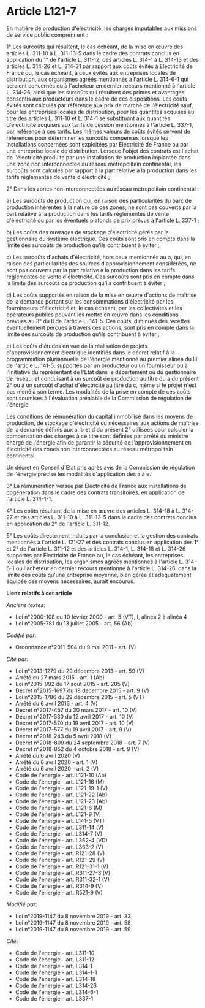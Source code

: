 # Article L121-7

En matière de production d'électricité, les charges imputables aux missions de service public comprennent :

1° Les surcoûts qui résultent, le cas échéant, de la mise en œuvre des articles L. 311-10 à L. 311-13-5 dans le cadre des
contrats conclus en application du 1° de l'article L. 311-12, des articles L. 314-1 à L. 314-13 et des articles L. 314-26 et
L. 314-31 par rapport aux coûts évités à Electricité de France ou, le cas échéant, à ceux évités aux entreprises locales de
distribution, aux organismes agréés mentionnés à l'article L. 314-6-1 qui seraient concernés ou à l'acheteur en dernier
recours mentionné à l'article L. 314-26, ainsi que les surcoûts qui résultent des primes et avantages consentis aux
producteurs dans le cadre de ces dispositions. Les coûts évités sont calculés par référence aux prix de marché de
l'électricité sauf, pour les entreprises locales de distribution, pour les quantités acquises au titre des articles L. 311-10
et L. 314-1 se substituant aux quantités d'électricité acquises aux tarifs de cession mentionnés à l'article L. 337-1, par
référence à ces tarifs. Les mêmes valeurs de coûts évités servent de références pour déterminer les surcoûts compensés
lorsque les installations concernées sont exploitées par Electricité de France ou par une entreprise locale de distribution.
Lorsque l'objet des contrats est l'achat de l'électricité produite par une installation de production implantée dans une zone
non interconnectée au réseau métropolitain continental, les surcoûts sont calculés par rapport à la part relative à la
production dans les tarifs réglementés de vente d'électricité ;

2° Dans les zones non interconnectées au réseau métropolitain continental :

a) Les surcoûts de production qui, en raison des particularités du parc de production inhérentes à la nature de ces zones, ne
sont pas couverts par la part relative à la production dans les tarifs réglementés de vente d'électricité ou par les
éventuels plafonds de prix prévus à l'article L. 337-1 ;

b) Les coûts des ouvrages de stockage d'électricité gérés par le gestionnaire du système électrique. Ces coûts sont pris en
compte dans la limite des surcoûts de production qu'ils contribuent à éviter ;

c) Les surcoûts d'achats d'électricité, hors ceux mentionnés au a, qui, en raison des particularités des sources
d'approvisionnement considérées, ne sont pas couverts par la part relative à la production dans les tarifs réglementés de
vente d'électricité. Ces surcoûts sont pris en compte dans la limite des surcoûts de production qu'ils contribuent à éviter ;

d) Les coûts supportés en raison de la mise en œuvre d'actions de maîtrise de la demande portant sur les consommations
d'électricité par les fournisseurs d'électricité et, le cas échéant, par les collectivités et les opérateurs publics pouvant
les mettre en œuvre dans les conditions prévues au 3° du II de l'article L. 141-5. Ces coûts, diminués des recettes
éventuellement perçues à travers ces actions, sont pris en compte dans la limite des surcoûts de production qu'ils
contribuent à éviter ;

e) Les coûts d'études en vue de la réalisation de projets d'approvisionnement électrique identifiés dans le décret relatif à
la programmation pluriannuelle de l'énergie mentionné au premier alinéa du III de l'article L. 141-5, supportés par un
producteur ou un fournisseur ou à l'initiative du représentant de l'Etat dans le département ou du gestionnaire de réseau, et
conduisant à un surcoût de production au titre du a du présent 2° ou à un surcoût d'achat d'électricité au titre du c, même
si le projet n'est pas mené à son terme. Les modalités de la prise en compte de ces coûts sont soumises à l'évaluation
préalable de la Commission de régulation de l'énergie.

Les conditions de rémunération du capital immobilisé dans les moyens de production, de stockage d'électricité ou nécessaires
aux actions de maîtrise de la demande définis aux a, b et d du présent 2° utilisées pour calculer la compensation des charges
à ce titre sont définies par arrêté du ministre chargé de l'énergie afin de garantir la sécurité de l'approvisionnement en
électricité des zones non interconnectées au réseau métropolitain continental.

Un décret en Conseil d'Etat pris après avis de la Commission de régulation de l'énergie précise les modalités d'application
des a à e.

3° La rémunération versée par Electricité de France aux installations de cogénération dans le cadre des contrats
transitoires, en application de l'article L. 314-1-1.

4° Les coûts résultant de la mise en œuvre des articles L. 314-18 à L. 314-27 et des articles L. 311-10 à L. 311-13-5 dans le
cadre des contrats conclus en application du 2° de l'article L. 311-12.

5° Les coûts directement induits par la conclusion et la gestion des contrats mentionnés à l'article L. 121-27 et des
contrats conclus en application des 1° et 2° de l'article L. 311-12 et des articles L. 314-1, L. 314-18 et L. 314-26
supportés par Electricité de France ou, le cas échéant, les entreprises locales de distribution, les organismes agréés
mentionnés à l'article L. 314-6-1 ou l'acheteur en dernier recours mentionné à l'article L. 314-26, dans la limite des coûts
qu'une entreprise moyenne, bien gérée et adéquatement équipée des moyens nécessaires, aurait encourus.

**Liens relatifs à cet article**

_Anciens textes_:

  - Loi n°2000-108 du 10 février 2000 - art. 5 (VT), I, alinéa 2 à alinéa 4
  - Loi n°2005-781 du 13 juillet 2005 - art. 56 (Ab)

_Codifié par_:

  - Ordonnance n°2011-504 du 9 mai 2011 - art. (V)

_Cité par_:

  - Loi n°2013-1279 du 29 décembre 2013 - art. 59 (V)
  - Arrêté du 27 mars 2015 - art. 1 (Ab)
  - Loi n°2015-992 du 17 août 2015 - art. 205 (V)
  - Décret n°2015-1697 du 18 décembre 2015 - art. 9 (V)
  - Loi n°2015-1786 du 29 décembre 2015 - art. 5 (VT)
  - Arrêté du 6 avril 2016 - art. 4 (V)
  - Décret n°2017-457 du 30 mars 2017 - art. 10 (V)
  - Décret n°2017-530 du 12 avril 2017 - art. 10 (V)
  - Décret n°2017-570 du 19 avril 2017 - art. 10 (V)
  - Décret n°2017-577 du 19 avril 2017 - art. 9 (V)
  - Décret n°2018-243 du 5 avril 2018 (V)
  - Décret n°2018-809 du 24 septembre 2018 - art. 7 (V)
  - Décret n°2018-852 du 4 octobre 2018 - art. 9 (V)
  - Arrêté du 6 avril 2020 (V)
  - Arrêté du 6 avril 2020 - art. 1 (V)
  - Arrêté du 6 avril 2020 - art. 2 (V)
  - Code de l'énergie - art. L121-10 (Ab)
  - Code de l'énergie - art. L121-16 (M)
  - Code de l'énergie - art. L121-19-1 (V)
  - Code de l'énergie - art. L121-22 (Ab)
  - Code de l'énergie - art. L121-23 (Ab)
  - Code de l'énergie - art. L121-6 (M)
  - Code de l'énergie - art. L121-9 (V)
  - Code de l'énergie - art. L141-5 (VT)
  - Code de l'énergie - art. L311-14 (V)
  - Code de l'énergie - art. L314-7 (V)
  - Code de l'énergie - art. L362-4 (VD)
  - Code de l'énergie - art. L363-2 (V)
  - Code de l'énergie - art. R121-28 (V)
  - Code de l'énergie - art. R121-29 (V)
  - Code de l'énergie - art. R121-31-1 (V)
  - Code de l'énergie - art. R311-27-3 (V)
  - Code de l'énergie - art. R311-32-1 (V)
  - Code de l'énergie - art. R314-9 (V)
  - Code de l'énergie - art. R521-9 (V)

_Modifié par_:

  - Loi n°2019-1147 du 8 novembre 2019 - art. 33
  - Loi n°2019-1147 du 8 novembre 2019 - art. 58
  - Loi n°2019-1147 du 8 novembre 2019 - art. 59

_Cite_:

  - Code de l'énergie - art. L311-10
  - Code de l'énergie - art. L311-12
  - Code de l'énergie - art. L314-1
  - Code de l'énergie - art. L314-1-1
  - Code de l'énergie - art. L314-18
  - Code de l'énergie - art. L314-26
  - Code de l'énergie - art. L314-6-1
  - Code de l'énergie - art. L337-1
